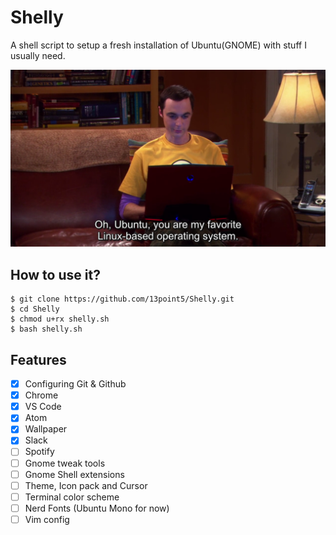 # Shelly
A shell script to setup a fresh installation of Ubuntu(GNOME) with stuff I usually need.

![Sheldon on Ubuntu](images/sheldon-ubuntu.png)

## How to use it?
```shell
$ git clone https://github.com/13point5/Shelly.git
$ cd Shelly
$ chmod u+rx shelly.sh
$ bash shelly.sh
```

## Features
- [x] Configuring Git & Github
- [x] Chrome
- [x] VS Code
- [x] Atom
- [x] Wallpaper
- [x] Slack
- [ ] Spotify
- [ ] Gnome tweak tools
- [ ] Gnome Shell extensions
- [ ] Theme, Icon pack and Cursor
- [ ] Terminal color scheme
- [ ] Nerd Fonts (Ubuntu Mono for now)
- [ ] Vim config
